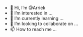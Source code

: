 - 👋 Hi, I’m @Arriek
- 👀 I’m interested in ...
- 🌱 I’m currently learning ...
- 💞️ I’m looking to collaborate on ...
- 📫 How to reach me ...

<!---
Arriek/Arriek is a ✨ special ✨ repository because its `README.md` (this file) appears on your GitHub profile.
You can click the Preview link to take a look at your changes.
--->
